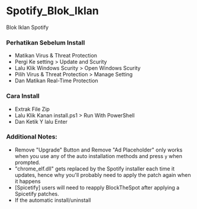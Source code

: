 # Spotify_Blok_Iklan
Blok Iklan Spotify


### Perhatikan Sebelum Install
* Matikan Virus & Threat Protection
* Pergi Ke setting > Update and Scurity
* Lalu Klik Windows Scurity > Open Windows Scurity
* Pilih Virus & Threat Protection > Manage Setting 
* Dan Matikan Real-Time Protection

### Cara Install 
* Extrak File Zip 
* Lalu Klik Kanan install.ps1 > Run With PowerShell
* Dan Ketik Y lalu Enter

### Additional Notes:  
* Remove "Upgrade" Button and Remove "Ad Placeholder" only works when you use any of the auto installation methods and press `y` when prompted.  
* "chrome_elf.dll" gets replaced by the Spotify installer each time it updates, hence why you'll probably need to apply the patch again when it happens
* [Spicetify] users will need to reapply BlockTheSpot after applying a Spicetify patches.
* If the automatic install/uninstall 
